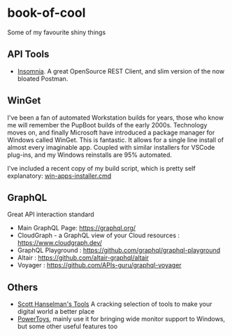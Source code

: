 # book-of-cool

Some of my favourite shiny things

## API Tools

- [Insomnia](https://insomnia.rest/). A great OpenSource REST Client, and slim version of the now bloated Postman.

## WinGet

I've been a fan of automated Workstation builds for years, those who know me will remember the
PupBoot builds of the early 2000s. Technology moves on, and finally Microsoft have introduced
a package manager for Windows called WinGet. This is fantastic. It allows for a single line install
of almost every imaginable app. Coupled with similar installers for VSCode plug-ins, and my Windows
reinstalls are 95% automated.

I've included a recent copy of my build script, which is pretty self explanatory: [win-apps-installer.cmd](src/win-apps-installer.cmd)

## GraphQL

Great API interaction standard

- Main GraphQL Page: <https://graphql.org/>
- CloudGraph - a GraphQL view of your Cloud resources : <https://www.cloudgraph.dev/>
- GraphQL Playground : <https://github.com/graphql/graphql-playground>
- Altair : <https://github.com/altair-graphql/altair>
- Voyager : <https://github.com/APIs-guru/graphql-voyager>

## Others

- [Scott Hanselman's Tools](https://www.hanselman.com/blog/scott-hanselmans-2021-ultimate-developer-and-power-users-tool-list-for-windows) A cracking selection of tools to make your digital world a better place 
- [PowerToys](https://github.com/microsoft/PowerToys), mainly use it for bringing wide monitor support to Windows, but some other useful features too
